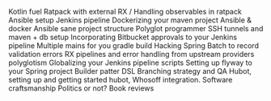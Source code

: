 Kotlin fuel
Ratpack with external RX / Handling observables in ratpack
Ansible setup
Jenkins pipeline
Dockerizing your maven project
Ansible & docker
Ansible sane project structure
Polyglot programmer
SSH tunnels and maven + db setup
Incorporating Bitbucket approvals to your Jenkins pipeline
Multiple mains for you gradle build
Hacking Spring Batch to record validation errors
RX pipelines and error handling from upstream providers
polyglotism
Globalizing your Jenkins pipeline scripts
Setting up flyway to your Spring project
Builder patter DSL
Branching strategy and QA 
Hubot, setting up and getting started
hubot, Whosoff integration.
Software craftsmanship 
Politics or not? 
Book reviews 
